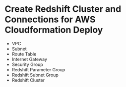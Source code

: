 # Create Redshift Cluster and Connections for AWS Cloudformation Deploy

* VPC
* Subnet
* Route Table
* Internet Gateway
* Security Group
* Redshift Parameter Group
* Redshift Subnet Group
* Redshift Cluster
